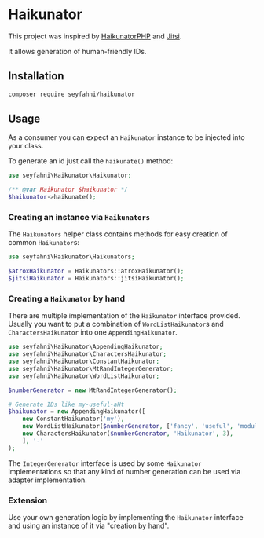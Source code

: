 # Haikunator

This project was inspired by [HaikunatorPHP](https://github.com/Atrox/haikunatorphp) and [Jitsi](https://jitsi.org/).

It allows generation of human-friendly IDs.

## Installation
```bash
composer require seyfahni/haikunator
```

## Usage

As a consumer you can expect an `Haikunator` instance to be injected into your class.

To generate an id just call the `haikunate()` method:
```php
use seyfahni\Haikunator\Haikunator;

/** @var Haikunator $haikunator */
$haikunator->haikunate();
```

### Creating an instance via `Haikunators`

The `Haikunators` helper class contains methods for easy creation of common `Haikunator`s:

```php
use seyfahni\Haikunator\Haikunators;

$atroxHaikunator = Haikunators::atroxHaikunator();
$jitsiHaikunator = Haikunators::jitsiHaikunator();
```

### Creating a `Haikunator` by hand

There are multiple implementation of the `Haikunator` interface provided.
Usually you want to put a combination of `WordListHaikunator`s and `CharactersHaikunator` into one `AppendingHaikunator`.

```php
use seyfahni\Haikunator\AppendingHaikunator;
use seyfahni\Haikunator\CharactersHaikunator;
use seyfahni\Haikunator\ConstantHaikunator;
use seyfahni\Haikunator\MtRandIntegerGenerator;
use seyfahni\Haikunator\WordListHaikunator;

$numberGenerator = new MtRandIntegerGenerator();

# Generate IDs like my-useful-aHt
$haikunator = new AppendingHaikunator([
    new ConstantHaikunator('my'),
    new WordListHaikunator($numberGenerator, ['fancy', 'useful', 'modular']),
    new CharactersHaikunator($numberGenerator, 'Haikunator', 3),
    ], '-'
);
```

The `IntegerGenerator` interface is used by some `Haikunator` implementations so that
any kind of number generation can be used via adapter implementation. 

### Extension

Use your own generation logic by implementing the `Haikunator` interface and using an instance of it via "creation by hand".
